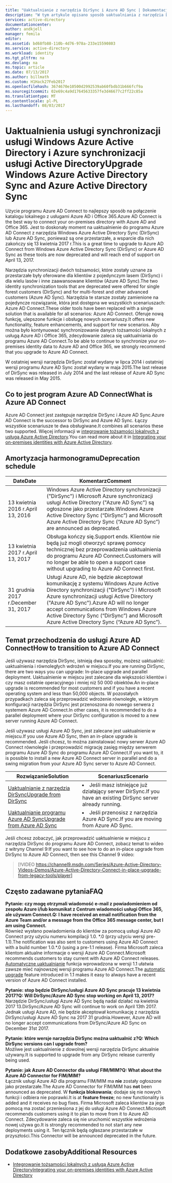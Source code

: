 ```yaml
---
title: "Uaktualnianie z narzędzia DirSync i Azure AD Sync | Dokumentacja firmy Microsoft"
description: "W tym artykule opisano sposób uaktualniania z narzędzia DirSync i Azure AD Sync do programu Azure AD Connect."
services: active-directory
documentationcenter: 
author: andkjell
manager: femila
editor: 
ms.assetid: bd68fb88-110b-4d76-978a-233e15590803
ms.service: active-directory
ms.workload: identity
ms.tgt_pltfrm: na
ms.devlang: na
ms.topic: article
ms.date: 07/13/2017
ms.author: billmath
ms.custom: H1Hack27Feb2017
ms.openlocfilehash: 3674670e10500d2992539ab60fbdb31b666fcf9a
ms.sourcegitcommit: 02e69c4a9d17645633357fe3d46677c2ff22c85a
ms.translationtype: MT
ms.contentlocale: pl-PL
ms.lasthandoff: 08/03/2017
---
```

# <a name="upgrade-windows-azure-active-directory-sync-and-azure-active-directory-sync"></a><span data-ttu-id="85566-103">Uaktualnienia usługi synchronizacji usługi Windows Azure Active Directory i Azure synchronizacji usługi Active Directory</span><span class="sxs-lookup"><span data-stu-id="85566-103">Upgrade Windows Azure Active Directory Sync and Azure Active Directory Sync</span></span>
<span data-ttu-id="85566-104">Użycie programu Azure AD Connect to najlepszy sposób na połączenie katalogu lokalnego z usługami Azure AD i Office 365.</span><span class="sxs-lookup"><span data-stu-id="85566-104">Azure AD Connect is the best way to connect your on-premises directory with Azure AD and Office 365.</span></span> <span data-ttu-id="85566-105">Jest to doskonały moment na uaktualnienie do programu Azure AD Connect z narzędzia Windows Azure Active Directory Sync (DirSync) lub Azure AD Sync, ponieważ są one przestarzałe, a wsparcie dla nich zakończy się 13 kwietnia 2017 r.</span><span class="sxs-lookup"><span data-stu-id="85566-105">This is a great time to upgrade to Azure AD Connect from Windows Azure Active Directory Sync (DirSync) or Azure AD Sync as these tools are now deprecated and will reach end of support on April 13, 2017.</span></span>

<span data-ttu-id="85566-106">Narzędzia synchronizacji dwóch tożsamości, które zostały uznane za przestarzałe były oferowane dla klientów z pojedynczym lasem (DirSync) i dla wielu lasów i inne zaawansowane klientów (Azure AD Sync).</span><span class="sxs-lookup"><span data-stu-id="85566-106">The two identity synchronization tools that are deprecated were offered for single forest customers (DirSync) and for multi-forest and other advanced customers (Azure AD Sync).</span></span> <span data-ttu-id="85566-107">Narzędzia te starsze zostały zamienione na pojedyncze rozwiązanie, która jest dostępna we wszystkich scenariuszach: Azure AD Connect.</span><span class="sxs-lookup"><span data-stu-id="85566-107">These older tools have been replaced with a single solution that is available for all scenarios: Azure AD Connect.</span></span> <span data-ttu-id="85566-108">Oferuje nową funkcję, ulepszone funkcje i obsługę nowych scenariuszy.</span><span class="sxs-lookup"><span data-stu-id="85566-108">It offers new functionality, feature enhancements, and support for new scenarios.</span></span> <span data-ttu-id="85566-109">Aby można było kontynuować synchronizowanie danych tożsamości lokalnych z usługą Azure AD i Office 365, zdecydowanie zaleca się uaktualniania do programu Azure AD Connect.</span><span class="sxs-lookup"><span data-stu-id="85566-109">To be able to continue to synchronize your on-premises identity data to Azure AD and Office 365, we strongly recommend that you upgrade to Azure AD Connect.</span></span>

<span data-ttu-id="85566-110">W ostatniej wersji narzędzia DirSync został wydany w lipca 2014 i ostatniej wersji programu Azure AD Sync został wydany w maja 2015.</span><span class="sxs-lookup"><span data-stu-id="85566-110">The last release of DirSync was released in July 2014 and the last release of Azure AD Sync was released in May 2015.</span></span>

## <a name="what-is-azure-ad-connect"></a><span data-ttu-id="85566-111">Co to jest program Azure AD Connect</span><span class="sxs-lookup"><span data-stu-id="85566-111">What is Azure AD Connect</span></span>
<span data-ttu-id="85566-112">Azure AD Connect jest zastępuje narzędzie DirSync i Azure AD Sync.</span><span class="sxs-lookup"><span data-stu-id="85566-112">Azure AD Connect is the successor to DirSync and Azure AD Sync.</span></span> <span data-ttu-id="85566-113">Łączy wszystkie scenariusze te dwa obsługiwane.</span><span class="sxs-lookup"><span data-stu-id="85566-113">It combines all scenarios these two supported.</span></span> <span data-ttu-id="85566-114">Więcej informacji w [integrowanie tożsamości lokalnych z usługą Azure Active Directory](active-directory-aadconnect.md).</span><span class="sxs-lookup"><span data-stu-id="85566-114">You can read more about it in [Integrating your on-premises identities with Azure Active Directory](active-directory-aadconnect.md).</span></span>

## <a name="deprecation-schedule"></a><span data-ttu-id="85566-115">Amortyzacja harmonogramu</span><span class="sxs-lookup"><span data-stu-id="85566-115">Deprecation schedule</span></span>
| <span data-ttu-id="85566-116">Date</span><span class="sxs-lookup"><span data-stu-id="85566-116">Date</span></span> | <span data-ttu-id="85566-117">Komentarz</span><span class="sxs-lookup"><span data-stu-id="85566-117">Comment</span></span> |
| --- | --- |
| <span data-ttu-id="85566-118">13 kwietnia 2016 r.</span><span class="sxs-lookup"><span data-stu-id="85566-118">April 13, 2016</span></span> |<span data-ttu-id="85566-119">Windows Azure Active Directory synchronizacji ("DirSync") i Microsoft Azure synchronizacji usługi Active Directory ("Azure AD Sync") są ogłoszone jako przestarzałe.</span><span class="sxs-lookup"><span data-stu-id="85566-119">Windows Azure Active Directory Sync (“DirSync”) and Microsoft Azure Active Directory Sync (“Azure AD Sync”) are announced as deprecated.</span></span> |
| <span data-ttu-id="85566-120">13 kwietnia 2017 r.</span><span class="sxs-lookup"><span data-stu-id="85566-120">April 13, 2017</span></span> |<span data-ttu-id="85566-121">Obsługa kończy się.</span><span class="sxs-lookup"><span data-stu-id="85566-121">Support ends.</span></span> <span data-ttu-id="85566-122">Klientów nie będą już mogli otworzyć sprawę pomocy technicznej bez przeprowadzenia uaktualnienia do programu Azure AD Connect.</span><span class="sxs-lookup"><span data-stu-id="85566-122">Customers will no longer be able to open a support case without upgrading to Azure AD Connect first.</span></span> |
|<span data-ttu-id="85566-123">31 grudnia 2017 r.</span><span class="sxs-lookup"><span data-stu-id="85566-123">December 31, 2017</span></span>|<span data-ttu-id="85566-124">Usługi Azure AD, nie będzie akceptował komunikację z systemu Windows Azure Active Directory synchronizacji ("DirSync") i Microsoft Azure synchronizacji usługi Active Directory ("Azure AD Sync").</span><span class="sxs-lookup"><span data-stu-id="85566-124">Azure AD will no longer accept communications from Windows Azure Active Directory Sync (“DirSync”) and Microsoft Azure Active Directory Sync (“Azure AD Sync”).</span></span>

## <a name="how-to-transition-to-azure-ad-connect"></a><span data-ttu-id="85566-125">Temat przechodzenia do usługi Azure AD Connect</span><span class="sxs-lookup"><span data-stu-id="85566-125">How to transition to Azure AD Connect</span></span>
<span data-ttu-id="85566-126">Jeśli używasz narzędzia DirSync, istnieją dwa sposoby, możesz uaktualnić: uaktualnienia i równoległych wdrożeń w miejscu.</span><span class="sxs-lookup"><span data-stu-id="85566-126">If you are running DirSync, there are two ways you can upgrade: In-place upgrade and parallel deployment.</span></span> <span data-ttu-id="85566-127">Uaktualnienie w miejscu jest zalecane dla większości klientów i czy masz ostatnie operacyjnego i mniej niż 50 000 obiektów.</span><span class="sxs-lookup"><span data-stu-id="85566-127">An in-place upgrade is recommended for most customers and if you have a recent operating system and less than 50,000 objects.</span></span> <span data-ttu-id="85566-128">W pozostałych przypadkach zaleca się przeprowadzić wdrożenie równoległe, w którym konfiguracji narzędzia DirSync jest przenoszona do nowego serwera z systemem Azure AD Connect.</span><span class="sxs-lookup"><span data-stu-id="85566-128">In other cases, it is recommended to do a parallel deployment where your DirSync configuration is moved to a new server running Azure AD Connect.</span></span>

<span data-ttu-id="85566-129">Jeśli używasz usługi Azure AD Sync, jest zalecane jest uaktualnienie w miejscu.</span><span class="sxs-lookup"><span data-stu-id="85566-129">If you use Azure AD Sync, then an in-place upgrade is recommended.</span></span> <span data-ttu-id="85566-130">Jeśli chcesz, to można zainstalować nowy serwer Azure AD Connect równolegle i przeprowadzić migrację zasięg między serwerem programu Azure AD Sync do programu Azure AD Connect.</span><span class="sxs-lookup"><span data-stu-id="85566-130">If you want to, it is possible to install a new Azure AD Connect server in parallel and do a swing migration from your Azure AD Sync server to Azure AD Connect.</span></span>

| <span data-ttu-id="85566-131">Rozwiązanie</span><span class="sxs-lookup"><span data-stu-id="85566-131">Solution</span></span> | <span data-ttu-id="85566-132">Scenariusz</span><span class="sxs-lookup"><span data-stu-id="85566-132">Scenario</span></span> |
| --- | --- |
| [<span data-ttu-id="85566-133">Uaktualnianie z narzędzia DirSync</span><span class="sxs-lookup"><span data-stu-id="85566-133">Upgrade from DirSync</span></span>](active-directory-aadconnect-dirsync-upgrade-get-started.md) |<li><span data-ttu-id="85566-134">Jeśli masz istniejące już działający serwer DirSync.</span><span class="sxs-lookup"><span data-stu-id="85566-134">If you have an existing DirSync server already running.</span></span></li> |
| [<span data-ttu-id="85566-135">Uaktualnianie programu Azure AD Sync</span><span class="sxs-lookup"><span data-stu-id="85566-135">Upgrade from Azure AD Sync</span></span>](active-directory-aadconnect-upgrade-previous-version.md) |<li><span data-ttu-id="85566-136">Jeśli przenosisz z narzędzia Azure AD Sync.</span><span class="sxs-lookup"><span data-stu-id="85566-136">If you are moving from Azure AD Sync.</span></span></li> |

<span data-ttu-id="85566-137">Jeśli chcesz zobaczyć, jak przeprowadzić uaktualnienie w miejscu z narzędzia DirSync do programu Azure AD Connect, zobacz temat to wideo z witryny Channel 9:</span><span class="sxs-lookup"><span data-stu-id="85566-137">If you want to see how to do an in-place upgrade from DirSync to Azure AD Connect, then see this Channel 9 video:</span></span>

> [!VIDEO https://channel9.msdn.com/Series/Azure-Active-Directory-Videos-Demos/Azure-Active-Directory-Connect-in-place-upgrade-from-legacy-tools/player]
>
>

## <a name="faq"></a><span data-ttu-id="85566-138">Często zadawane pytania</span><span class="sxs-lookup"><span data-stu-id="85566-138">FAQ</span></span>
<span data-ttu-id="85566-139">**Pytanie: czy mogę otrzymali wiadomość e-mail z powiadomieniem od zespołu Azure i/lub komunikat z Centrum wiadomości usługi Office 365, ale używam Connect.**</span><span class="sxs-lookup"><span data-stu-id="85566-139">**Q: I have received an email notification from the Azure Team and/or a message from the Office 365 message center, but I am using Connect.**</span></span>  
<span data-ttu-id="85566-140">Również wysłano powiadomienia do klientów za pomocą usługi Azure AD Connect przy użyciu numeru kompilacji 1.0. \*.0 (przy użyciu wersji pre-1.1).</span><span class="sxs-lookup"><span data-stu-id="85566-140">The notification was also sent to customers using Azure AD Connect with a build number 1.0.\*.0 (using a pre-1.1 release).</span></span> <span data-ttu-id="85566-141">Firma Microsoft zaleca klientom aktualne informacje o wersji Azure AD Connect.</span><span class="sxs-lookup"><span data-stu-id="85566-141">Microsoft recommends customers to stay current with Azure AD Connect releases.</span></span> <span data-ttu-id="85566-142">[Automatyczne uaktualnianie](active-directory-aadconnect-feature-automatic-upgrade.md) funkcja wprowadzona w wersji 1.1 ułatwia zawsze mieć najnowszej wersji programu Azure AD Connect.</span><span class="sxs-lookup"><span data-stu-id="85566-142">The [automatic upgrade](active-directory-aadconnect-feature-automatic-upgrade.md) feature introduced in 1.1 makes it easy to always have a recent version of Azure AD Connect installed.</span></span>

<span data-ttu-id="85566-143">**Pytanie: stop będzie DirSync/usługi Azure AD Sync pracuje 13 kwietnia 2017?**</span><span class="sxs-lookup"><span data-stu-id="85566-143">**Q: Will DirSync/Azure AD Sync stop working on April 13, 2017?**</span></span>  
<span data-ttu-id="85566-144">Narzędzie DirSync/usługi Azure AD Sync będą nadal działać na kwietnia 2017 13.</span><span class="sxs-lookup"><span data-stu-id="85566-144">DirSync/Azure AD Sync will continue to work on April 13th 2017.</span></span>  <span data-ttu-id="85566-145">Jednak usługi Azure AD, nie będzie akceptował komunikację z narzędzia DirSync/usługi Azure AD Sync na 2017 31 grudnia.</span><span class="sxs-lookup"><span data-stu-id="85566-145">However, Azure AD will no longer accept communications from DirSync/Azure AD Sync on December 31st 2017.</span></span>

<span data-ttu-id="85566-146">**Pytanie: które wersje narzędzia DirSync można uaktualnić z?**</span><span class="sxs-lookup"><span data-stu-id="85566-146">**Q: Which DirSync versions can I upgrade from?**</span></span>  
<span data-ttu-id="85566-147">Możliwe jest uaktualnienie z dowolnej wersji narzędzia DirSync aktualnie używany.</span><span class="sxs-lookup"><span data-stu-id="85566-147">It is supported to upgrade from any DirSync release currently being used.</span></span>

<span data-ttu-id="85566-148">**Pytanie: jak Azure AD Connector dla usługi FIM/MIM?**</span><span class="sxs-lookup"><span data-stu-id="85566-148">**Q: What about the Azure AD Connector for FIM/MIM?**</span></span>  
<span data-ttu-id="85566-149">Łącznik usługi Azure AD dla programu FIM/MIM ma **nie** zostały ogłoszone jako przestarzałe.</span><span class="sxs-lookup"><span data-stu-id="85566-149">The Azure AD Connector for FIM/MIM has **not** been announced as deprecated.</span></span> <span data-ttu-id="85566-150">W **funkcja blokowania**; dodaje się nie nowych funkcji i odbiera nie poprawki.</span><span class="sxs-lookup"><span data-stu-id="85566-150">It is at **feature freeze**; no new functionality is added and it receives no bug fixes.</span></span> <span data-ttu-id="85566-151">Firma Microsoft zaleca klientów za jego pomocą ma zostać przeniesiona z jej do usługi Azure AD Connect.</span><span class="sxs-lookup"><span data-stu-id="85566-151">Microsoft recommends customers using it to plan to move from it to Azure AD Connect.</span></span> <span data-ttu-id="85566-152">Zdecydowanie zaleca się nie uruchomić wszystkie wdrożenia nowej używa go.</span><span class="sxs-lookup"><span data-stu-id="85566-152">It is strongly recommended to not start any new deployments using it.</span></span> <span data-ttu-id="85566-153">Ten łącznik będą ogłaszane przestarzałe w przyszłości.</span><span class="sxs-lookup"><span data-stu-id="85566-153">This Connector will be announced deprecated in the future.</span></span>

## <a name="additional-resources"></a><span data-ttu-id="85566-154">Dodatkowe zasoby</span><span class="sxs-lookup"><span data-stu-id="85566-154">Additional Resources</span></span>
* [<span data-ttu-id="85566-155">Integrowanie tożsamości lokalnych z usługą Azure Active Directory</span><span class="sxs-lookup"><span data-stu-id="85566-155">Integrating your on-premises identities with Azure Active Directory</span></span>](active-directory-aadconnect.md)
